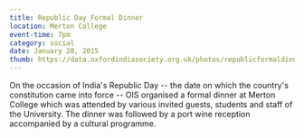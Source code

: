 ```yaml
---
title: Republic Day Formal Dinner
location: Merton College
event-time: 7pm
category: social
date: January 28, 2015
thumb: https://data.oxfordindiasociety.org.uk/photos/republicformaldinner/indian_flag.jpg
---
```


On the occasion of India's Republic Day -- the date on which the country's constitution came into force -- OIS organised a formal dinner at Merton College which was attended by various invited guests, students and staff of the University. The dinner was followed by a port wine reception accompanied by a cultural programme.
